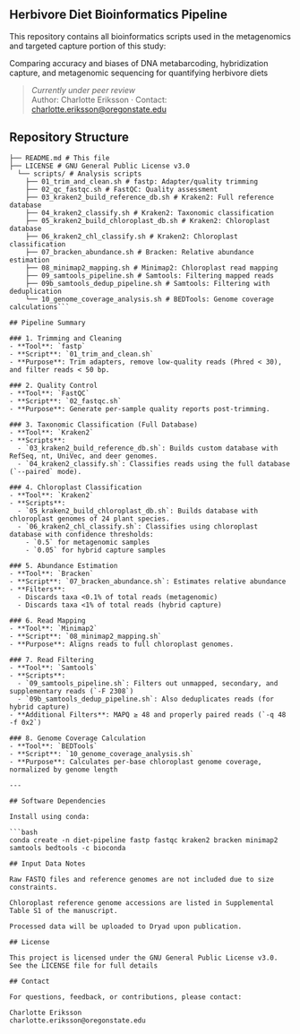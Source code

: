## Herbivore Diet Bioinformatics Pipeline

This repository contains all bioinformatics scripts used in the metagenomics and targeted capture portion of this study:

Comparing accuracy and biases of DNA metabarcoding, hybridization capture, and metagenomic sequencing for quantifying herbivore diets  

> *Currently under peer review*  
> Author: Charlotte Eriksson · Contact: charlotte.eriksson@oregonstate.edu


## Repository Structure

```herbivore-diet-bioinformatics-pipeline/
├── README.md # This file
├── LICENSE # GNU General Public License v3.0
  └── scripts/ # Analysis scripts
    ├── 01_trim_and_clean.sh # fastp: Adapter/quality trimming
    ├── 02_qc_fastqc.sh # FastQC: Quality assessment 
    ├── 03_kraken2_build_reference_db.sh # Kraken2: Full reference database
    ├── 04_kraken2_classify.sh # Kraken2: Taxonomic classification
    ├── 05_kraken2_build_chloroplast_db.sh # Kraken2: Chloroplast database
    ├── 06_kraken2_chl_classify.sh # Kraken2: Chloroplast classification
    ├── 07_bracken_abundance.sh # Bracken: Relative abundance estimation
    ├── 08_minimap2_mapping.sh # Minimap2: Chloroplast read mapping
    ├── 09_samtools_pipeline.sh # Samtools: Filtering mapped reads
    ├── 09b_samtools_dedup_pipeline.sh # Samtools: Filtering with deduplication
    └── 10_genome_coverage_analysis.sh # BEDTools: Genome coverage calculations```

## Pipeline Summary

### 1. Trimming and Cleaning
- **Tool**: `fastp`
- **Script**: `01_trim_and_clean.sh`
- **Purpose**: Trim adapters, remove low-quality reads (Phred < 30), and filter reads < 50 bp.

### 2. Quality Control
- **Tool**: `FastQC`
- **Script**: `02_fastqc.sh`
- **Purpose**: Generate per-sample quality reports post-trimming.

### 3. Taxonomic Classification (Full Database)
- **Tool**: `Kraken2`
- **Scripts**:
  - `03_kraken2_build_reference_db.sh`: Builds custom database with RefSeq, nt, UniVec, and deer genomes.
  - `04_kraken2_classify.sh`: Classifies reads using the full database (`--paired` mode).

### 4. Chloroplast Classification
- **Tool**: `Kraken2`
- **Scripts**:
  - `05_kraken2_build_chloroplast_db.sh`: Builds database with chloroplast genomes of 24 plant species.
  - `06_kraken2_chl_classify.sh`: Classifies using chloroplast database with confidence thresholds:
    - `0.5` for metagenomic samples
    - `0.05` for hybrid capture samples

### 5. Abundance Estimation
- **Tool**: `Bracken`
- **Script**: `07_bracken_abundance.sh`: Estimates relative abundance
- **Filters**:
  - Discards taxa <0.1% of total reads (metagenomic)
  - Discards taxa <1% of total reads (hybrid capture)

### 6. Read Mapping
- **Tool**: `Minimap2`
- **Script**: `08_minimap2_mapping.sh`
- **Purpose**: Aligns reads to full chloroplast genomes.

### 7. Read Filtering
- **Tool**: `Samtools`
- **Scripts**:
  - `09_samtools_pipeline.sh`: Filters out unmapped, secondary, and supplementary reads (`-F 2308`)
  - `09b_samtools_dedup_pipeline.sh`: Also deduplicates reads (for hybrid capture)
- **Additional Filters**: MAPQ ≥ 48 and properly paired reads (`-q 48 -f 0x2`)

### 8. Genome Coverage Calculation
- **Tool**: `BEDTools`
- **Script**: `10_genome_coverage_analysis.sh`
- **Purpose**: Calculates per-base chloroplast genome coverage, normalized by genome length

---

## Software Dependencies

Install using conda:

```bash
conda create -n diet-pipeline fastp fastqc kraken2 bracken minimap2 samtools bedtools -c bioconda

## Input Data Notes

Raw FASTQ files and reference genomes are not included due to size constraints.

Chloroplast reference genome accessions are listed in Supplemental Table S1 of the manuscript.

Processed data will be uploaded to Dryad upon publication.

## License

This project is licensed under the GNU General Public License v3.0.
See the LICENSE file for full details

## Contact

For questions, feedback, or contributions, please contact:

Charlotte Eriksson
charlotte.eriksson@oregonstate.edu
